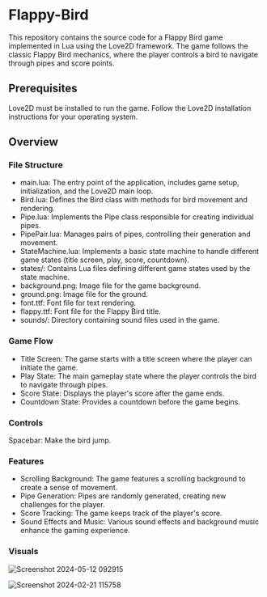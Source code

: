 # Flappy-Bird
This repository contains the source code for a Flappy Bird game implemented in Lua using the Love2D framework. The game follows the classic Flappy Bird mechanics, where the player controls a bird to navigate through pipes and score points.
## Prerequisites
Love2D must be installed to run the game. Follow the Love2D installation instructions for your operating system.
## Overview
### File Structure
- main.lua: The entry point of the application, includes game setup, initialization, and the Love2D main loop.
- Bird.lua: Defines the Bird class with methods for bird movement and rendering.
- Pipe.lua: Implements the Pipe class responsible for creating individual pipes.
- PipePair.lua: Manages pairs of pipes, controlling their generation and movement.
- StateMachine.lua: Implements a basic state machine to handle different game states (title screen, play, score, countdown).
- states/: Contains Lua files defining different game states used by the state machine.
- background.png: Image file for the game background.
- ground.png: Image file for the ground.
- font.ttf: Font file for text rendering.
- flappy.ttf: Font file for the Flappy Bird title.
- sounds/: Directory containing sound files used in the game.
### Game Flow
- Title Screen: The game starts with a title screen where the player can initiate the game.
- Play State: The main gameplay state where the player controls the bird to navigate through pipes.
- Score State: Displays the player's score after the game ends.
- Countdown State: Provides a countdown before the game begins.
### Controls
Spacebar: Make the bird jump.
### Features
- Scrolling Background: The game features a scrolling background to create a sense of movement.
- Pipe Generation: Pipes are randomly generated, creating new challenges for the player.
- Score Tracking: The game keeps track of the player's score.
- Sound Effects and Music: Various sound effects and background music enhance the gaming experience.


### Visuals
![Screenshot 2024-05-12 092915](https://github.com/pshraddha128/Flappy-Bird/assets/143784340/ae8e8710-691a-47c7-a35c-8c2bf2c55ee9)


![Screenshot 2024-02-21 115758](https://github.com/pshraddha128/Flappy-Bird/assets/143784340/1d1f3225-a9c1-4c98-b184-fb0f63e37a1c)

